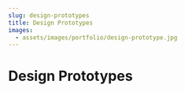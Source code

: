 ```yaml
---
slug: design-prototypes
title: Design Prototypes
images: 
  - assets/images/portfolio/design-prototype.jpg
---
```


# Design Prototypes
